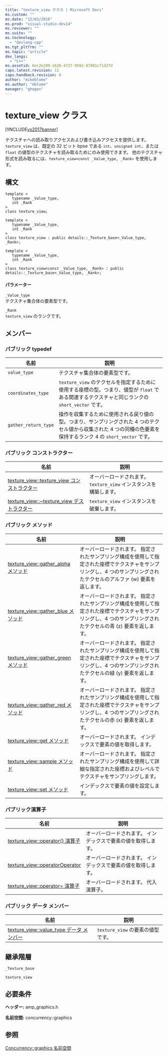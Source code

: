 ```yaml
---
title: "texture_view クラス | Microsoft Docs"
ms.custom: ""
ms.date: "12/03/2016"
ms.prod: "visual-studio-dev14"
ms.reviewer: ""
ms.suite: ""
ms.technology: 
  - "devlang-cpp"
ms.tgt_pltfrm: ""
ms.topic: "article"
dev_langs: 
  - "C++"
ms.assetid: 6ec2e289-1626-4727-9592-07981cf1d27d
caps.latest.revision: 11
caps.handback.revision: 6
author: "mikeblome"
ms.author: "mblome"
manager: "ghogen"
---
```

# texture_view クラス
[!INCLUDE[vs2017banner](../../../assembler/inline/includes/vs2017banner.md)]

テクスチャへの読み取りアクセスおよび書き込みアクセスを提供します。  `texture_view` は、既定の 32 ビット bpse である `int`、`unsigned int`、または `float` の値型のテクスチャを読み取るためにのみ使用できます。  他のテクスチャ形式を読み取るには、`texture_view<const _Value_type, _Rank>` を使用します。  
  
## 構文  
  
```  
template <  
   typename _Value_type,  
   int _Rank  
>  
class texture_view;  
  
template <  
   typename _Value_type,  
   int _Rank  
>  
class texture_view : public details::_Texture_base<_Value_type, _Rank>;  
  
template <  
   typename _Value_type,  
   int _Rank  
>  
class texture_view<const _Value_type, _Rank> : public details::_Texture_base<_Value_type, _Rank>;  
```  
  
#### パラメーター  
 `_Value_type`  
 テクスチャ集合体の要素型です。  
  
 `_Rank`  
 `texture_view` のランクです。  
  
## メンバー  
  
### パブリック typedef  
  
|名前|説明|  
|--------|--------|  
|`value_type`|テクスチャ集合体の要素型です。|  
|`coordinates_type`|`texture_view` のテクセルを指定するために使用する座標の型。つまり、値型が `float` である関連するテクスチャと同じランクの `short_vector` です。|  
|`gather_return_type`|操作を収集するために使用される戻り値の型。つまり、サンプリングされた 4 つのテクセル値から収集された 4 つの同種の色要素を保持するランク 4 の `short_vector` です。|  
  
### パブリック コンストラクター  
  
|名前|説明|  
|--------|--------|  
|[texture\_view::texture\_view コンストラクター](../Topic/texture_view::texture_view%20Constructor.md)|オーバーロードされます。  `texture_view` インスタンスを構築します。|  
|[texture\_view::~texture\_view デストラクター](../Topic/texture_view::~texture_view%20Destructor.md)|`texture_view` インスタンスを破棄します。|  
  
### パブリック メソッド  
  
|名前|説明|  
|--------|--------|  
|[texture\_view::gather\_alpha メソッド](../Topic/texture_view::gather_alpha%20Method.md)|オーバーロードされます。  指定されたサンプリング構成を使用して指定された座標でテクスチャをサンプリングし、4 つのサンプリングされたテクセルのアルファ \(w\) 要素を返します。|  
|[texture\_view::gather\_blue メソッド](../Topic/texture_view::gather_blue%20Method.md)|オーバーロードされます。  指定されたサンプリング構成を使用して指定された座標でテクスチャをサンプリングし、4 つのサンプリングされたテクセルの青 \(z\) 要素を返します。|  
|[texture\_view::gather\_green メソッド](../Topic/texture_view::gather_green%20Method.md)|オーバーロードされます。  指定されたサンプリング構成を使用して指定された座標でテクスチャをサンプリングし、4 つのサンプリングされたテクセルの緑 \(y\) 要素を返します。|  
|[texture\_view::gather\_red メソッド](../Topic/texture_view::gather_red%20Method.md)|オーバーロードされます。  指定されたサンプリング構成を使用して指定された座標でテクスチャをサンプリングし、4 つのサンプリングされたテクセルの赤 \(x\) 要素を返します。|  
|[texture\_view::get メソッド](../Topic/texture_view::get%20Method.md)|オーバーロードされます。  インデックスで要素の値を取得します。|  
|[texture\_view::sample メソッド](../Topic/texture_view::sample%20Method.md)|オーバーロードされます。  指定されたサンプリング構成を使用して詳細な指定された座標およびレベルでテクスチャをサンプリングします。|  
|[texture\_view::set メソッド](../Topic/texture_view::set%20Method.md)|インデックスで要素の値を設定します。|  
  
### パブリック演算子  
  
|名前|説明|  
|--------|--------|  
|[texture\_view::operator\(\) 演算子](../Topic/texture_view::operator\(\)%20Operator.md)|オーバーロードされます。  インデックスで要素の値を取得します。|  
|[texture\_view::operatorOperator](../Topic/texture_view::operatorOperator.md)|オーバーロードされます。  インデックスで要素の値を取得します。|  
|[texture\_view::operator\= 演算子](../Topic/texture_view::operator=%20Operator.md)|オーバーロードされます。  代入演算子。|  
  
### パブリック データ メンバー  
  
|名前|説明|  
|--------|--------|  
|[texture\_view::value\_type データ メンバー](../Topic/texture_view::value_type%20Data%20Member.md)|`texture_view` の要素の値型です。|  
  
## 継承階層  
 `_Texture_base`  
  
 `texture_view`  
  
## 必要条件  
 **ヘッダー:** amp\_graphics.h  
  
 **名前空間:** concurrency::graphics  
  
## 参照  
 [Concurrency::graphics 名前空間](../../../parallel/amp/reference/concurrency-graphics-namespace.md)